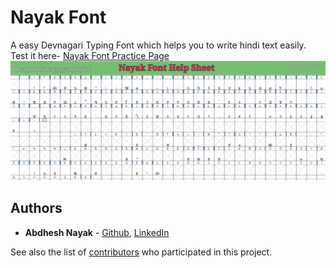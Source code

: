 # Nayak Font

A easy Devnagari Typing Font which helps you to write hindi text easily.
Test it here- [Nayak Font Practice Page](https://abdheshnayak.github.io/nayak-font/practice-page/index.html)
![Image of the Main Screen](IMG_20181225_073809.jpg)


## Authors

* **Abdhesh Nayak** - [Github](https://github.com/abdheshnayak), [LinkedIn](https://www.linkedin.com/in/abdhesh-nayak/)

See also the list of [contributors](https://github.com/abdheshnayak/nayak-font/contributors) who participated in this project.
